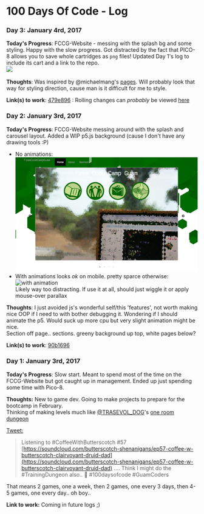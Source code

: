 # 100 Days Of Code - Log

### Day 3: January 4rd, 2017

**Today's Progress**: FCCG-Website - messing with the splash bg and some styling. Happy with the slow progress.
Got distracted by the fact that PICO-8 allows you to save whole cartridges as `png` files! Updated Day 1's log to include its cart and a link to the repo.  
![](images/day003-fccg_styling.gif)

**Thoughts**: Was inspired by @michaelmang's [pages](https://twitter.com/michaelmangial1/status/816678746166009856). Will probably look that way for styling direction, cause man is it difficult for me to style.

**Link(s) to work**: [479e896](https://github.com/Chovin/freecodecampguam.github.io/commit/479e8965588e34f778471f488811cde4ad230b1e)
: Rolling changes can *probably* be viewed [here](https://chovin.github.io/freecodecampguam.github.io/)

### Day 2: January 3rd, 2017

**Today's Progress**: FCCG-Website messing around with the splash and carousel layout. Added a WIP p5.js background (cause I don't have any drawing tools :P)  

* No animations:  
![no animation](images/day001-fccg_particles.png)  
* With animations looks *ok* on mobile. pretty sparce otherwise:  
![with animation](images/day001-fccg_sinking_particles.gif)  
Likely way too distracting. If use it at all, should just wiggle it or apply mouse-over parallax

**Thoughts**: I just avoided js's wonderful self/this 'features', not worth making nice OOP if I need to with bother debugging it. Wondering if I should animate the p5. Would suck up more cpu but very slight animation might be nice.  
Section off page.. sections. greeny background up top, white pages below?

**Link(s) to work**: [90b1696](https://github.com/FreeCodeCampGuam/freecodecampguam.github.io/commit/90b1696f783b4c811c43a6892d15ebf7b9b5db8c)


### Day 1: January 3rd, 2017

**Today's Progress**: Slow start. Meant to spend most of the time on the FCCG-Website but got caught up in management. Ended up just spending some time with Pico-8.

**Thoughts:** New to game dev. Going to make projects to prepare for the bootcamp in February.  
Thinking of making levels much like [@TRASEVOL_DOG](https://twitter.com/TRASEVOL_DOG)'s [one room dungeon](https://trasevol-dog.itch.io/one-room-dungeon)  

[Tweet:](https://twitter.com/Guamfella/status/816295768361271296) 
>Listening to #CoffeeWithButterscotch #57 [https://soundcloud.com/butterscotch-shenanigans/ep57-coffee-w-butterscotch-clairvoyant-druid-dad](https://soundcloud.com/butterscotch-shenanigans/ep57-coffee-w-butterscotch-clairvoyant-druid-dad) …. Think I might do the #TrainingDungeon also.. 😬 #100daysofcode #GuamCoders 

That means 2 games, one a week, then 2 games, one every 3 days, then 4-5 games, one every day.. oh boy..

**Link to work:** Coming in future logs ;)

<!-- 
### Day 0: February 30, 2016 (Example 2)
##### (delete me or comment me out)

**Today's Progress**: Fixed CSS, worked on canvas functionality for the app.

**Thoughts**: I really struggled with CSS, but, overall, I feel like I am slowly getting better at it. Canvas is still new for me, but I managed to figure out some basic functionality.

**Link(s) to work**: [Calculator App](http://www.example.com)


### Day 1: June 27, Monday

**Today's Progress**: I've gone through many exercises on FreeCodeCamp.

**Thoughts** I've recently started coding, and it's a great feeling when I finally solve an algorithm challenge after a lot of attempts and hours spent.

**Link(s) to work**
1. [Find the Longest Word in a String](https://www.freecodecamp.com/challenges/find-the-longest-word-in-a-string)
2. [Title Case a Sentence](https://www.freecodecamp.com/challenges/title-case-a-sentence) 
-->
